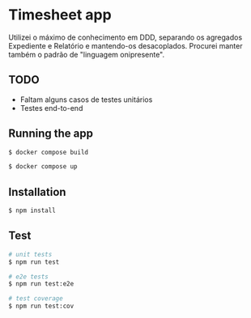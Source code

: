 # Timesheet app

Utilizei o máximo de conhecimento em DDD, separando os agregados Expediente e Relatório e mantendo-os desacoplados. Procurei manter também o padrão de "linguagem onipresente".

## TODO
- Faltam alguns casos de testes unitários
- Testes end-to-end

## Running the app

```bash
$ docker compose build

$ docker compose up
```

## Installation

```bash
$ npm install
```

## Test

```bash
# unit tests
$ npm run test

# e2e tests
$ npm run test:e2e

# test coverage
$ npm run test:cov
```
